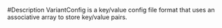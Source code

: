 #Description
VariantConfig is a key/value config file format that uses an associative array to store key/value pairs.
